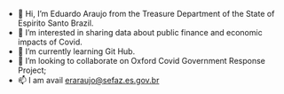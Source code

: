 - 👋 Hi, I’m Eduardo Araujo from the Treasure Department of the State of Espirito Santo Brazil.
- 👀 I’m interested in sharing data about public finance and economic impacts of Covid.
- 🌱 I’m currently learning Git Hub.
- 💞️ I’m looking to collaborate on Oxford Covid Government Response Project;
- 📫 I am avail eraraujo@sefaz.es.gov.br

<!---
araujoed/araujoed is a ✨ special ✨ repository because its `README.md` (this file) appears on your GitHub profile.
You can click the Preview link to take a look at your changes.
--->
